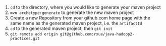 1. `cd` to the directory, where you would like to generate your maven project 
2. `mvn archetype:generate` to generate the new maven project
3. Create a new Repository from your github.com home page with the same name as the generated maven project, i.e. the `artifactId` 
4. `cd` to the generated maven project, then `git init`
5. `git remote add origin git@github.com:rxue/java-hadoop2-practices.git`
   
